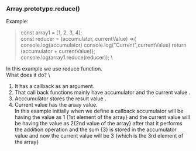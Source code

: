 ### **Array.prototype.reduce()**

Example:

> const array1 = [1, 2, 3, 4];\
> const reducer = (accumulator, currentValue) =>{
> console.log(accumulator)
> console.log("Current",currentValue)
> return (accumulator + currentValue)}; \
> console.log(array1.reduce(reducer)); \

In this example we use reduce function.\
What does it do? \

1. It has a callback as an argument.
2. That call back functions mainly have accumulator and the current value .
3. Acccumulator stores the result value .
4. Current value has the araay value.\
   In this example initially when we define a callback accumulator will be having the value as 1 {1st element of the array} and the current value will be having the value as 2{2nd value of the array} after that it performs the addition operation and the sum {3} is stored in the accumulator value and now the current value will be 3 {which is the 3rd element of the array}
